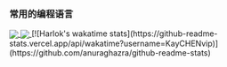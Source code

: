 
### 常用的编程语言
<a href="#">
  <img align="center" src="https://github-readme-stats.vercel.app/api/top-langs/?username=KayCHENvip&layout=donut-vertical" />
</a>

<a href="#">
  <img align="center" src="https://github-readme-stats.vercel.app/api?username=KayCHENvip&show_icons=true&theme=radical" />
</a>
[![Harlok's wakatime stats](https://github-readme-stats.vercel.app/api/wakatime?username=KayCHENvip)](https://github.com/anuraghazra/github-readme-stats)
